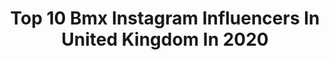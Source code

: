 ---
title: Top 10 Bmx Instagram Influencers In United Kingdom In 2020
description: >-
  Find top bmx Instagram influencers in United Kingdom in 2020. Most popular hashtags: #bmx #wethepeoplebmx #gym #bmxlife.
platform: Instagram
profiles:
  - username: "ronniesurridge"
    fullname: >-
      Ronnie Surridge
    location: "United Kingdom"
    followers: 67315
    engagement: 215
    commentsToLikes: 0.008943
    id: ck0tyc97lme060i19futntve1
    verified: false
    hashtags: "#kitchencounter, #luxurykitchens, #davemirra, #photoshop"
  - username: "shanazereade"
    fullname: >-
      Shanaze Reade
    location: "United Kingdom"
    followers: 11220
    engagement: 336
    commentsToLikes: 0.017398
    id: ck15rjg4m87vp0i19q00x9jzr
    verified: false
    hashtags: "#pt, #girlsthatlift, #coachlife, #hsbcuk"
  - username: "bujorain"
    fullname: >-
      The Rain Diaries
    location: "United Kingdom"
    followers: 5670
    engagement: 1150
    commentsToLikes: 0.061017
    id: ck5ceqdp3li0u0i119yafzr6s
    verified: false
    hashtags: "#travelersjournal, #mixedmedia, #bujodaily, #hygge"
  - username: "dylanhessey"
    fullname: >-
      Dylan Hessey
    location: "United Kingdom"
    followers: 11442
    engagement: 610
    commentsToLikes: 0.057834
    id: ck5c3ux4603th0i11t7u1h2bs
    verified: false
    hashtags: "#quadbarair, #simplesession2020, #snafubmx, #doubleflip"
  - username: "bethanyshriever"
    fullname: >-
      Bethany Shriever #911
    location: "United Kingdom"
    followers: 7352
    engagement: 1201
    commentsToLikes: 0.015689
    id: ck5heajs8rx6m0i117z0p4crx
    verified: false
    hashtags: "#offseason, #tripletuesday, #lotsofcore, #athletelife"
  - username: "bradmcnicol"
    fullname: >-
      Brad McNicol
    location: "United Kingdom"
    followers: 7166
    engagement: 799
    commentsToLikes: 0.032127
    id: ck6uay7rr6djn0j712fh2zppn
    verified: false
    hashtags: "#bmx, #wethepeoplebmx, #stayinside, #bmx"
  - username: "quillan164"
    fullname: >-
      Quillan Isidore
    location: "United Kingdom"
    followers: 10585
    engagement: 1064
    commentsToLikes: 0.038745
    id: ck14kiatxpmxq0i19hlz3v378
    verified: false
    hashtags: "#training, #2020, #patreon, #jumptomanualchallenge"
  - username: "declanbrooks"
    fullname: >-
      Declan Brooks
    location: "United Kingdom"
    followers: 18653
    engagement: 409
    commentsToLikes: 0.024579
    id: ck5q3ker2l5vg0i11m08tgssh
    verified: false
    hashtags: "#brisbane, #levelupskatepark, #bored, #quarantine"
  - username: "lucassheekeybmx"
    fullname: >-
      ＬＵＣＡＳ ＳＨＥＥＫＥＹ
    location: "United Kingdom"
    followers: 2189
    engagement: 2093
    commentsToLikes: 0.035888
    id: ck5q3k6ccl4ms0i11v4y1rr91
    verified: false
    hashtags: "#stolenbmx, #bmxallday, #bmxer, #vitalbmx"
  - username: "jordanokane"
    fullname: >-
      Jordan O’Kane
    location: "United Kingdom"
    followers: 8948
    engagement: 1033
    commentsToLikes: 0.013718
    id: ck0w5igdi3sdn0i196iwv1rpg
    verified: false
    hashtags: "#bmx"
---